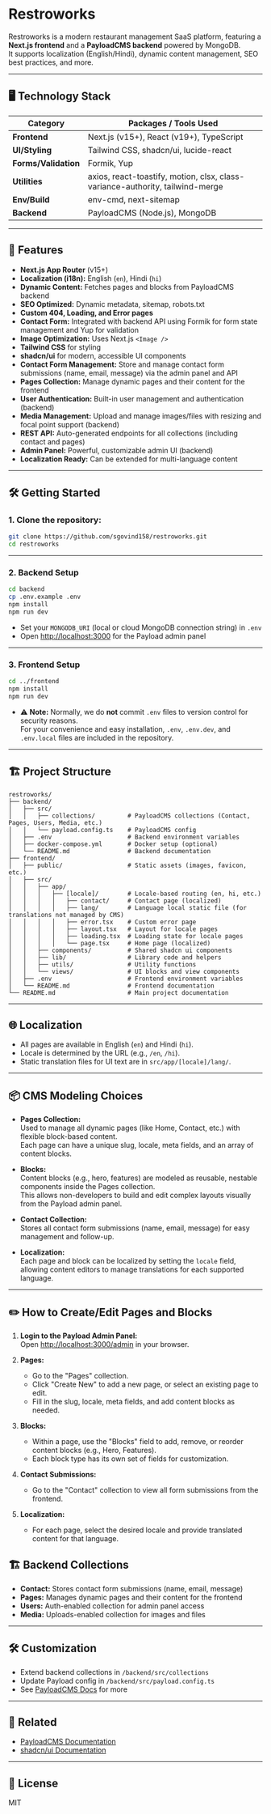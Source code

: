 # Restroworks

Restroworks is a modern restaurant management SaaS platform, featuring a **Next.js frontend** and a **PayloadCMS backend** powered by MongoDB.  
It supports localization (English/Hindi), dynamic content management, SEO best practices, and more.

---

## 🖥️ Technology Stack

| Category         | Packages / Tools Used                                                                 |
|------------------|--------------------------------------------------------------------------------------|
| **Frontend**         | Next.js (v15+), React (v19+), TypeScript                                      |
| **UI/Styling**       | Tailwind CSS, shadcn/ui, lucide-react                                         |
| **Forms/Validation** | Formik, Yup                                                                   |
| **Utilities**        | axios, react-toastify, motion, clsx, class-variance-authority, tailwind-merge  |
| **Env/Build**        | env-cmd, next-sitemap                                                         |
| **Backend**          | PayloadCMS (Node.js), MongoDB                                                 |

---

## 🚀 Features

- **Next.js App Router** (v15+)
- **Localization (i18n):** English (`en`), Hindi (`hi`)
- **Dynamic Content:** Fetches pages and blocks from PayloadCMS backend
- **SEO Optimized:** Dynamic metadata, sitemap, robots.txt
- **Custom 404, Loading, and Error pages**
- **Contact Form:** Integrated with backend API using Formik for form state management and Yup for validation
- **Image Optimization:** Uses Next.js `<Image />`
- **Tailwind CSS** for styling
- **shadcn/ui** for modern, accessible UI components
- **Contact Form Management:** Store and manage contact form submissions (name, email, message) via the admin panel and API
- **Pages Collection:** Manage dynamic pages and their content for the frontend
- **User Authentication:** Built-in user management and authentication (backend)
- **Media Management:** Upload and manage images/files with resizing and focal point support (backend)
- **REST API:** Auto-generated endpoints for all collections (including contact and pages)
- **Admin Panel:** Powerful, customizable admin UI (backend)
- **Localization Ready:** Can be extended for multi-language content

---

## 🛠️ Getting Started

### 1. Clone the repository:
```sh
git clone https://github.com/sgovind158/restroworks.git
cd restroworks
```

---

### 2. Backend Setup

```sh
cd backend
cp .env.example .env
npm install
npm run dev
```
- Set your `MONGODB_URI` (local or cloud MongoDB connection string) in `.env`
- Open [http://localhost:3000](http://localhost:3000) for the Payload admin panel

---

### 3. Frontend Setup

```sh
cd ../frontend
npm install
npm run dev
```
- ⚠️ **Note:** Normally, we do **not** commit `.env` files to version control for security reasons.  
  For your convenience and easy installation, `.env`, `.env.dev`, and `.env.local` files are included in the repository.

---

## 🏗️ Project Structure

```
restroworks/
├── backend/
│   ├── src/
│   │   ├── collections/         # PayloadCMS collections (Contact, Pages, Users, Media, etc.)
│   │   └── payload.config.ts    # PayloadCMS config
│   ├── .env                     # Backend environment variables
│   ├── docker-compose.yml       # Docker setup (optional)
│   └── README.md                # Backend documentation
├── frontend/
│   ├── public/                  # Static assets (images, favicon, etc.)
│   ├── src/
│   │   ├── app/
│   │   │   ├── [locale]/        # Locale-based routing (en, hi, etc.)
│   │   │   │   ├── contact/     # Contact page (localized)
│   │   │   │   ├── lang/        # Language local static file (for translations not managed by CMS)
│   │   │   │   ├── error.tsx    # Custom error page
│   │   │   │   ├── layout.tsx   # Layout for locale pages
│   │   │   │   ├── loading.tsx  # Loading state for locale pages
│   │   │   │   └── page.tsx     # Home page (localized)
│   │   ├── components/          # Shared shadcn ui components
│   │   ├── lib/                 # Library code and helpers
│   │   ├── utils/               # Utility functions
│   │   └── views/               # UI blocks and view components
│   ├── .env                     # Frontend environment variables
│   └── README.md                # Frontend documentation
└── README.md                    # Main project documentation
```

---

## 🌐 Localization

- All pages are available in English (`en`) and Hindi (`hi`).
- Locale is determined by the URL (e.g., `/en`, `/hi`).
- Static translation files for UI text are in `src/app/[locale]/lang/`.

---

## 📦 CMS Modeling Choices

- **Pages Collection:**  
  Used to manage all dynamic pages (like Home, Contact, etc.) with flexible block-based content.  
  Each page can have a unique slug, locale, meta fields, and an array of content blocks.

- **Blocks:**  
  Content blocks (e.g., hero, features) are modeled as reusable, nestable components inside the Pages collection.  
  This allows non-developers to build and edit complex layouts visually from the Payload admin panel.

- **Contact Collection:**  
  Stores all contact form submissions (name, email, message) for easy management and follow-up.

- **Localization:**  
  Each page and block can be localized by setting the `locale` field, allowing content editors to manage translations for each supported language.

---

## ✏️ How to Create/Edit Pages and Blocks

1. **Login to the Payload Admin Panel:**  
   Open [http://localhost:3000/admin](http://localhost:3000/admin) in your browser.

2. **Pages:**  
   - Go to the "Pages" collection.
   - Click "Create New" to add a new page, or select an existing page to edit.
   - Fill in the slug, locale, meta fields, and add content blocks as needed.

3. **Blocks:**  
   - Within a page, use the "Blocks" field to add, remove, or reorder content blocks (e.g., Hero, Features).
   - Each block type has its own set of fields for customization.

4. **Contact Submissions:**  
   - Go to the "Contact" collection to view all form submissions from the frontend.

5. **Localization:**  
   - For each page, select the desired locale and provide translated content for that language.


## 🏗️ Backend Collections

- **Contact:** Stores contact form submissions (name, email, message)
- **Pages:** Manages dynamic pages and their content for the frontend
- **Users:** Auth-enabled collection for admin panel access
- **Media:** Uploads-enabled collection for images and files

---

## 🛠️ Customization

- Extend backend collections in `/backend/src/collections`
- Update Payload config in `/backend/src/payload.config.ts`
- See [PayloadCMS Docs](https://payloadcms.com/docs) for more

---

## 📂 Related

- [PayloadCMS Documentation](https://payloadcms.com/docs)
- [shadcn/ui Documentation](https://ui.shadcn.com/)

---

## 📄 License

MIT